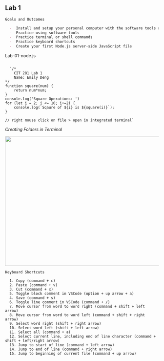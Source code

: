 ## Lab 1

``` markdown
Goals and Outcomes

  -  Install and setup your personal computer with the software tools required for this course
  -  Practice using software tools
  -  Practice terminal or shell commands
  -  Practice keyboard shortcuts
  -  Create your first Node.js server-side JavaScript file

```

Lab-01-node.js

```rouge
 
  `/*
    CIT 281 Lab 1
    Name: Emily Deng
*/
function square(num) {
    return num*num;
}
console.log('Square Operations: ')
for (let i = 2; i <= 10; i+=2) {
    console.log(`Sqaure of ${i} is ${square(i)}`);
}

// right mouse click on file > open in integrated terminal`

```
*Creating Folders in Terminal*

<img src="https://user-images.githubusercontent.com/84113983/120708439-6c763700-c470-11eb-89a5-71320ed46e24.png" width="632" height="424" />

```
Keyboard Shortcuts

  1. Copy (command + c)
  2. Paste (command + v)
  3. Cut (command + x)
  5. Toggle block comment in VSCode (option + up arrow + a)
  4. Save (command + s)
  6. Toggle line comment in VSCode (command + /)
  7. Move cursor from word to word right (command + shift + left arrow)
  8. Move cursor from word to word left (command + shift + right arrow)
  9. Select word right (shift + right arrow)
  10. Select word left (shift + left arrow)
  11. Select all (command + a)
  12. Select current line, including end of line character (command + shift + left/right arrow)
  13. Jump to start of line (command + left arrow)
  14. Jump to end of line (command + right arrow)
  15. Jump to beginning of current file (command + up arrow) 

```


